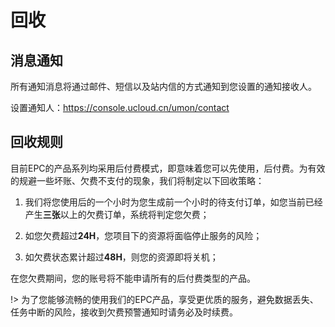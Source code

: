 # 回收 #

## 消息通知 ##

所有通知消息将通过邮件、短信以及站内信的方式通知到您设置的通知接收人。

设置通知人：https://console.ucloud.cn/umon/contact

## 回收规则 ##

目前EPC的产品系列均采用后付费模式，即意味着您可以先使用，后付费。为有效的规避一些坏账、欠费不支付的现象，我们将制定以下回收策略：

1. 我们将您使用后的一个小时为您生成前一个小时的待支付订单，如您当前已经产生**三张**以上的欠费订单，系统将判定您欠费；

2. 如您欠费超过**24H**，您项目下的资源将面临停止服务的风险；

3. 如欠费状态累计超过**48H**，则您的资源即将关机；

在您欠费期间，您的账号将不能申请所有的后付费类型的产品。

!> 为了您能够流畅的使用我们的EPC产品，享受更优质的服务，避免数据丢失、任务中断的风险，接收到欠费预警通知时请务必及时续费。
